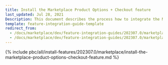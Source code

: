 ```yaml
---
title: Install the Marketplace Product Options + Checkout feature
last_updated: Jul 28, 2021
Description: This document describes the process how to integrate the Marketplace Product Options feature into a Spryker project.
template: feature-integration-guide-template
redirect_from:
  - /docs/marketplace/dev/feature-integration-guides/202307.0/marketplace-product-option-checkout-feature-integration.html
  - /docs/marketplace/dev/feature-integration-guides/202307.0/marketplace-product-options-checkout-feature-integration.html
---
```


{% include pbc/all/install-features/202307.0/marketplace/install-the-marketplace-product-options-checkout-feature.md %} <!-- To edit, see /_includes/pbc/all/install-features/202307.0/marketplace/install-the-marketplace-product-options-checkout-feature.md -->
